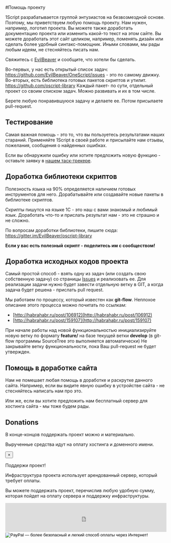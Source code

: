 #Помощь проекту

1Script разрабатывается группой энтузиастов на безвозмездной основе. Поэтому, мы приветствуем любую помощь проекту. Нам нужен, например, логотип проекта.
Вы можете также доработать документацию проекта или изменить какой-то текст на этом сайте.
Вы можете доработать этот сайт целиком, например, поменять дизайн или сделать более удобный синтакс-помощник.
Иными словами, мы рады любым идеям, не стесняйтесь писать нам.

Свяжитесь с [EvilBeaver](mailto:ovsiankin.aa@gmail.com) и сообщите, что хотели бы сделать.

Во-первых, у нас есть открытый список задач: https://github.com/EvilBeaver/OneScript/issues - это по самому движку.
Во-вторых, есть библиотека готовых пакетов скриптов и утилит. https://github.com/oscript-library Каждый пакет- по сути, отдельный проект со своим списком задач. Можно развивать и их в том числе.

Берете любую понравившуюся задачу и делаете ее. Потом присылаете pull-request.

## Тестирование

Самая важная помощь - это то, что вы пользуетесь результатами наших стараний. Применяйте 1Script в своей работе и присылайте нам отзывы, пожелания, сообщения о найденных ошибках.

Если вы обнаружили ошибку или хотите предложить новую функцию - оставьте заявку в [нашем таск-трекере](https://github.com/EvilBeaver/OneScript/issues/new).

## Доработка библиотеки скриптов

Полезность языка на 90% определяется наличием готовых инструментов для него. Дорабатывайте или создавайте новые пакеты в библиотеке скриптов.

Скрипты пишутся на языке 1С - это наш с вами знакомый и любимый язык. Доработать что-то и прислать результат нам - это не страшно и не сложно.

По вопросам доработки библиотеки, пишите сюда: https://gitter.im/EvilBeaver/oscript-library

**Если у вас есть полезный скрипт - поделитесь им с сообществом!** 

## Доработка исходных кодов проекта

Самый простой способ - взять одну из задач (или создать свою собственную задачу) со страницы [Issues](https://github.com/EvilBeaver/OneScript/issues/) и реализовать ее. Для реализации задачи нужно будет завести отдельную ветку в GIT, а когда задача будет решена - прислать pull request.

Мы работаем по процессу, который известен как **git-flow**. Неплохое описание этого процесса можно почитать по ссылкам:

* [http://habrahabr.ru/post/106912](http://habrahabr.ru/post/106912)
* [http://habrahabr.ru/post/159107](http://habrahabr.ru/post/159107)

При начале работы над новой функциональностью инициализируйте новую ветку по формату **feature/<name-of-feature>** на базе текущей ветки **develop** (в git-flow программы SourceTree это выполняется автоматически)
Не закрывайте ветку функциональности, пока Ваш pull-request не будет утвержден. 

## Помощь в доработке сайта

Нам не помешает любая помощь в доработке и раскрутке данного сайта. Например, если вы видите явную ошибку в устройстве сайта - не стесняйтесь написать нам про это.

Или же, если вы хотите предложить нам бесплатный сервер для хостинга сайта - мы тоже будем рады.

## Donations

В конце-концов поддержать проект можно и материально.

Вырученные средства идут на оплату хостинга и доменного имени.

<div class="container">
    <div class="row">
        <div class="alert alert-warning">
            <button type="button" class="close" data-dismiss="alert" aria-hidden="true">&times;</button>
            <p class="lead">Поддержи проект!</p>
            <p>Инфраструктура проекта использует арендованный сервер, который требует оплаты.</p>
            <p>Вы можете поддержать проект, перечислив любую удобную сумму, которая пойдет на оплату сервера и поддержку инфраструктуры.</p>
            <div id="donate">
                <iframe frameborder="0" allowtransparency="true" scrolling="no" src="https://money.yandex.ru/embed/donate.xml?account=410013915014133&quickpay=donate&payment-type-choice=on&mobile-payment-type-choice=on&default-sum=&targets=%D0%94%D0%BE%D0%BC%D0%B5%D0%BD%D0%BD%D0%BE%D0%B5+%D0%B8%D0%BC%D1%8F+%D0%B8+%D1%85%D0%BE%D1%81%D1%82%D0%B8%D0%BD%D0%B3+OneScript&project-name=OneScript&project-site=http%3A%2F%2Foscript.io&button-text=05&successURL=" width="508" height="91"></iframe>
            </div> 
            <form action="https://www.paypal.com/cgi-bin/webscr" method="post" target="_top">
				<input type="hidden" name="cmd" value="_s-xclick">
				<input type="hidden" name="hosted_button_id" value="RTUGG64AZEHNL">
				<input type="image" src="https://www.paypalobjects.com/ru_RU/RU/i/btn/btn_donateCC_LG.gif" border="0" name="submit" alt="PayPal — более безопасный и легкий способ оплаты через Интернет!">
				<img alt="" border="0" src="https://www.paypalobjects.com/ru_RU/i/scr/pixel.gif" width="1" height="1">
			</form>           
        </div>
    </div>
</div>
